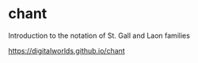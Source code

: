 # chant
Introduction to the notation of St. Gall and Laon families

https://digitalworlds.github.io/chant
